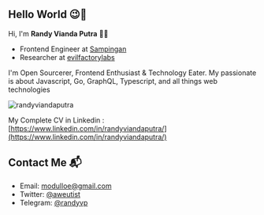 ## Hello World 😉👋 ##
Hi, I'm **Randy Vianda Putra** 👨‍💻 

+ Frontend Engineer at [Sampingan](https://sampingan.co.id/) 
+ Researcher at [evilfactorylabs](https://evilfactorylabs.org/) 

I'm Open Sourcerer, Frontend Enthusiast & Technology Eater. My passionate is about Javascript, Go, GraphQL, Typescript, and all things web technologies

<p><img src="https://github-readme-stats.vercel.app/api?username=randyviandaputra&show_icons=true&theme=nightowl&locale=en" alt="randyviandaputra" /></p>


My Complete CV in Linkedin : [https://www.linkedin.com/in/randyviandaputra/](https://www.linkedin.com/in/randyviandaputra/)


## Contact Me 📬 ##
- Email: modulloe@gmail.com
- Twitter: [@aweutist](https://twitter.com/aweutist)
- Telegram: [@randyvp](https://t.me/randyvp)
